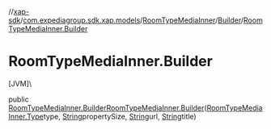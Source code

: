 //[xap-sdk](../../../../index.md)/[com.expediagroup.sdk.xap.models](../../index.md)/[RoomTypeMediaInner](../index.md)/[Builder](index.md)/[RoomTypeMediaInner.Builder](-room-type-media-inner.-builder.md)

# RoomTypeMediaInner.Builder

[JVM]\

public [RoomTypeMediaInner.Builder](index.md)[RoomTypeMediaInner.Builder](-room-type-media-inner.-builder.md)([RoomTypeMediaInner.Type](../-type/index.md)type, [String](https://docs.oracle.com/javase/8/docs/api/java/lang/String.html)propertySize, [String](https://docs.oracle.com/javase/8/docs/api/java/lang/String.html)url, [String](https://docs.oracle.com/javase/8/docs/api/java/lang/String.html)title)
